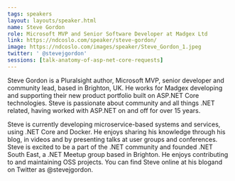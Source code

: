 ```yaml
---
tags: speakers
layout: layouts/speaker.html
name: Steve Gordon
role: Microsoft MVP and Senior Software Developer at Madgex Ltd
link: https://ndcoslo.com/speaker/steve-gordon/
image: https://ndcoslo.com/images/speaker/Steve_Gordon_1.jpeg
twitter: ' @stevejgordon'
sessions: [talk-anatomy-of-asp-net-core-requests]
---
```

Steve Gordon is a Pluralsight author, Microsoft MVP, senior developer and community lead, based in Brighton, UK. He works for Madgex developing and supporting their new product portfolio built on ASP.NET Core technologies. Steve is passionate about community and all things .NET related, having worked with ASP.NET on and off for over 15 years.

Steve is currently developing microservice-based systems and services, using .NET Core and Docker. He enjoys sharing his knowledge through his blog, in videos and by presenting talks at user groups and conferences. Steve is excited to be a part of the .NET community and founded .NET South East, a .NET Meetup group based in Brighton. He enjoys contributing to and maintaining OSS projects. You can find Steve online at his blogand on Twitter as @stevejgordon.